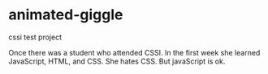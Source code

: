 # animated-giggle
cssi test project


Once there was a student who attended CSSI.
In the first week she learned JavaScript, HTML, and CSS. She hates CSS. But javaScript is ok.
